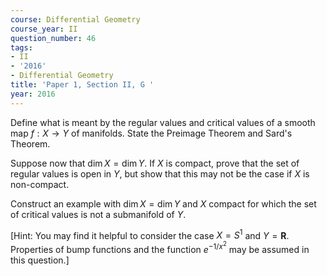 ```yaml
---
course: Differential Geometry
course_year: II
question_number: 46
tags:
- II
- '2016'
- Differential Geometry
title: 'Paper 1, Section II, G '
year: 2016
---
```




Define what is meant by the regular values and critical values of a smooth map $f: X \rightarrow Y$ of manifolds. State the Preimage Theorem and Sard's Theorem.

Suppose now that $\operatorname{dim} X=\operatorname{dim} Y$. If $X$ is compact, prove that the set of regular values is open in $Y$, but show that this may not be the case if $X$ is non-compact.

Construct an example with $\operatorname{dim} X=\operatorname{dim} Y$ and $X$ compact for which the set of critical values is not a submanifold of $Y$.

[Hint: You may find it helpful to consider the case $X=S^{1}$ and $Y=\mathbf{R}$. Properties of bump functions and the function $e^{-1 / x^{2}}$ may be assumed in this question.]